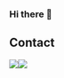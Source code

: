 ### Hi there 👋

## Contact
<div style="display:flex; flex-direction:row;">
    <a href="mailto:ejk5148@gmail.com">
        <img src="https://img.shields.io/badge/
        Gmail-EA4335?style=for-the-badge&logo=Gmail&logoColor=white"> 
    </a>
    <a href="https://www.instagram.com/dmlwndd">
        <img src="https://img.shields.io/badge/
        Instagram-E4405F?style=for-the-badge&logo=Instagram&logoColor=white"> 
    </a>








    
<!--
**kimdevspace/kimdevspace** is a ✨ _special_ ✨ repository because its `README.md` (this file) appears on your GitHub profile.

Here are some ideas to get you started:

- 🔭 I’m currently working on ...
- 🌱 I’m currently learning ...
- 👯 I’m looking to collaborate on ...
- 🤔 I’m looking for help with ...
- 💬 Ask me about ...
- 📫 How to reach me: ...
- 😄 Pronouns: ...
- ⚡ Fun fact: ...
-->
